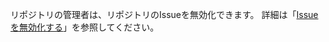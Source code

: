 リポジトリの管理者は、リポジトリのIssueを無効化できます。 詳細は「[Issue を無効化する](/github/managing-your-work-on-github/disabling-issues)」を参照してください。
